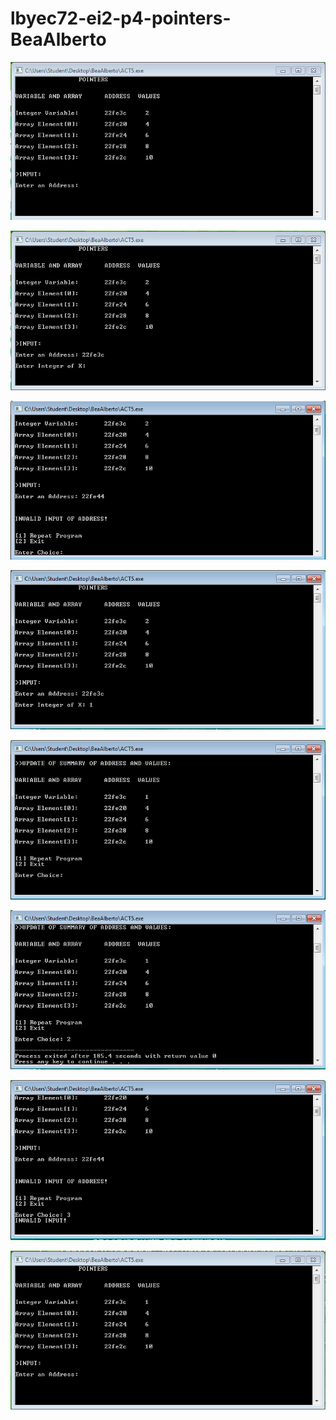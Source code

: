 # lbyec72-ei2-p4-pointers-BeaAlberto

![](Main4.PNG)

![](Inputadd.PNG)

![](ErrorAdd.PNG)

![](Inputx.PNG)

![](Update.PNG)

![](Exit.PNG)

![](ErrorChoice.PNG)

![](UpdateRepeat.PNG)
